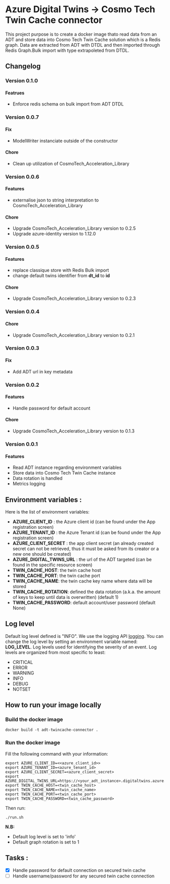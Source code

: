 # Azure Digital Twins -> Cosmo Tech Twin Cache connector

This project purpose is to create a docker image thato read data from an ADT and store data into Cosmo Tech Twin Cache solution which is a Redis graph.
Data are extracted from ADT with DTDL and then imported through Redis Graph.Bulk import with type extrapoleted from DTDL.

## Changelog

### Version 0.1.0

#### Featrues
- Enforce redis schema on bulk import from ADT DTDL

### Version 0.0.7

#### Fix
- ModelWriter instanciate outside of the constructor

#### Chore
- Clean up utilization of CosmoTech_Acceleration_Library

### Version 0.0.6

#### Features
- externalise json to string interpretation to CosmoTech_Acceleration_Library

#### Chore
- Upgrade CosmoTech_Acceleration_Library version to 0.2.5
- Upgrade azure-identity version to 1.12.0

### Version 0.0.5

#### Features
- replace classique store with Redis Bulk import
- change default twins identifier from **dt_id** to **id**

#### Chore
- Upgrade CosmoTech_Acceleration_Library version to 0.2.3

### Version 0.0.4

#### Chore
- Upgrade CosmoTech_Acceleration_Library version to 0.2.1

### Version 0.0.3

#### Fix

- Add ADT url in key metadata 

### Version 0.0.2

#### Features

- Handle password for default account

#### Chore

- Upgrade CosmoTech_Acceleration_Library version to 0.1.3

### Version 0.0.1

#### Features

- Read ADT instance regarding environment variables
- Store data into Cosmo Tech Twin Cache instance
- Data rotation is handled
- Metrics logging

## Environment variables :

Here is the list of environment variables:

- **AZURE_CLIENT_ID** : the Azure client id (can be found under the App registration screen)
- **AZURE_TENANT_ID** : the Azure Tenant id (can be found under the App registration screen)
- **AZURE_CLIENT_SECRET** : the app client secret (an already created secret can not be retrieved, thus it must be asked from its creator or a new one should be created)
- **AZURE_DIGITAL_TWINS_URL** : the url of the ADT targeted (can be found in the specific resource screen)
- **TWIN_CACHE_HOST**: the twin cache host
- **TWIN_CACHE_PORT**: the twin cache port
- **TWIN_CACHE_NAME**: the twin cache key name where data will be stored
- **TWIN_CACHE_ROTATION**: defined the data rotation (a.k.a. the amount of keys to keep until data is overwritten) (default 1)
- **TWIN_CACHE_PASSWORD**: default account/user password (default None)

## Log level

Default log level defined is "INFO".
We use the logging API [logging](https://docs.python.org/3/library/logging.html).
You can change the log level by setting an environment variable named: **LOG_LEVEL**.
Log levels used for identifying the severity of an event. Log levels are organized from most specific to least:

- CRITICAL
- ERROR
- WARNING
- INFO
- DEBUG
- NOTSET

## How to run your image locally

### Build the docker image

`docker build -t adt-twincache-connector .`

### Run the docker image

Fill the following command with your information:

```
export AZURE_CLIENT_ID=<<azure_client_id>>
export AZURE_TENANT_ID=<azure_tenant_id>
export AZURE_CLIENT_SECRET=<azure_client_secret>
export AZURE_DIGITAL_TWINS_URL=https://<your_adt_instance>.digitaltwins.azure.net
export TWIN_CACHE_HOST=<twin_cache_host>
export TWIN_CACHE_NAME=<twin_cache_name>
export TWIN_CACHE_PORT=<twin_cache_port>
export TWIN_CACHE_PASSWORD=<twin_cache_password>
```

Then run:

`./run.sh`

**N.B:**

- Default log level is set to 'info'
- Default graph rotation is set to 1

## Tasks :

- [X]  Handle password for default connection on secured twin cache
- [ ]  Handle username/password for any secured twin cache connection
